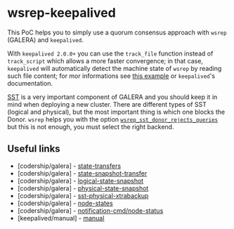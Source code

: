 # wsrep-keepalived

This PoC helps you to simply use a quorum consensus approach with `wsrep` (GALERA) and `keepalived`.

With `keepalived 2.0.0+` you can use the `track_file` function instead of `track_script` which allows a more faster convergence; in that case, `keepalived` will automatically detect the machine state of `wsrep` by reading such file content; for mor informations see [this example](examples/keepalived-2.0.0+.conf) or `keepalived`'s documentation.

[SST](https://galeracluster.com/library/documentation/sst.html) is a very important component of GALERA and you should keep it in mind when deploying a new cluster. There are different types of SST (logical and physical), but the most important thing is which one blocks the Donor. `wsrep` helps you with the option [`wsrep_sst_donor_rejects_queries`](https://galeracluster.com/library/documentation/mysql-wsrep-options.html#wsrep-sst-donor-rejects-queries) but this is not enough, you must select the right backend.

## Useful links
 - [codership/galera] - [state-transfers](https://galeracluster.com/library/documentation/state-transfer.html)
 - [codership/galera] - [state-snapshot-transfer](https://galeracluster.com/library/documentation/sst.html)
 - [codership/galera] - [logical-state-snapshot](https://galeracluster.com/library/documentation/sst-logical.html)
 - [codership/galera] - [physical-state-snapshot](https://galeracluster.com/library/documentation/sst-physical.html) 
 - [codership/galera] - [sst-physical-xtrabackup](https://galeracluster.com/library/documentation/sst-physical.html#sst-physical-xtrabackup)
 - [codership/galera] - [node-states](https://galeracluster.com/library/documentation/node-states.html)
 - [codership/galera] - [notification-cmd/node-status](https://galeracluster.com/library/documentation/notification-cmd.html#node-status)
 - [keepalived/manual] - [manual](https://keepalived.org/manpage.html)
